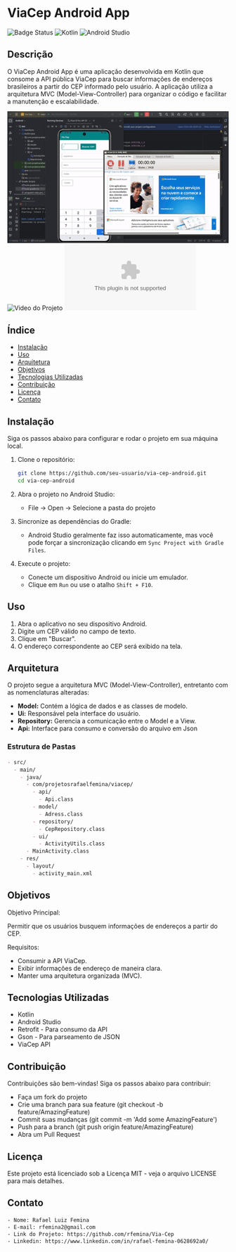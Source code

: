 # ViaCep Android App

![Badge Status](https://img.shields.io/badge/status-active-brightgreen)
![Kotlin](https://img.shields.io/badge/kotlin-%230095D5.svg?logo=kotlin&logoColor=white)
![Android Studio](https://img.shields.io/badge/Android%20Studio-3DDC84?logo=android-studio&logoColor=white)

## Descrição

O ViaCep Android App é uma aplicação desenvolvida em Kotlin que consome a API pública ViaCep para buscar informações de endereços brasileiros a partir do CEP informado pelo usuário. A aplicação utiliza a arquitetura MVC (Model-View-Controller) para organizar o código e facilitar a manutenção e escalabilidade.

![GIF do projeto](https://github.com/rfemina/Via-Cep/blob/master/viaCep-gif.gif)
![Video do Projeto](https://youtu.be/9In1lbcDZew)
![Download Arquivo APK](https://github.com/rfemina/Via-Cep/blob/master/ViaCep.apk)

## Índice

- [Instalação](#instalação)
- [Uso](#uso)
- [Arquitetura](#arquitetura)
- [Objetivos](#objetivos)
- [Tecnologias Utilizadas](#tecnologias-utilizadas)
- [Contribuição](#contribuição)
- [Licença](#licença)
- [Contato](#contato)

## Instalação

Siga os passos abaixo para configurar e rodar o projeto em sua máquina local.

1. Clone o repositório:
    ```sh
    git clone https://github.com/seu-usuario/via-cep-android.git
    cd via-cep-android
    ```

2. Abra o projeto no Android Studio:
    - File -> Open -> Selecione a pasta do projeto

3. Sincronize as dependências do Gradle:
    - Android Studio geralmente faz isso automaticamente, mas você pode forçar a sincronização clicando em `Sync Project with Gradle Files`.

4. Execute o projeto:
    - Conecte um dispositivo Android ou inicie um emulador.
    - Clique em `Run` ou use o atalho `Shift + F10`.

## Uso

1. Abra o aplicativo no seu dispositivo Android.
2. Digite um CEP válido no campo de texto.
3. Clique em "Buscar".
4. O endereço correspondente ao CEP será exibido na tela.

## Arquitetura

O projeto segue a arquitetura MVC (Model-View-Controller), entretanto com as nomenclaturas alteradas:

- **Model:** Contém a lógica de dados e as classes de modelo.
- **Ui:** Responsável pela interface do usuário.
- **Repository:** Gerencia a comunicação entre o Model e a View.
- **Api:** Interface para consumo e conversão do arquivo em Json 

### Estrutura de Pastas

```markdown
- src/
  - main/
    - java/
      - com/projetosrafaelfemina/viacep/
        - api/
          - Api.class
        - model/
          - Adress.class
        - repository/
          - CepRepository.class
        - ui/
          - ActivityUtils.class
      - MainActivity.class
    - res/
      - layout/
        - activity_main.xml
```
## Objetivos

Objetivo Principal:

Permitir que os usuários busquem informações de endereços a partir do CEP.

Requisitos:

  - Consumir a API ViaCep.
  - Exibir informações de endereço de maneira clara.
  - Manter uma arquitetura organizada (MVC).

## Tecnologias Utilizadas
  - Kotlin
  - Android Studio
  - Retrofit - Para consumo da API
  - Gson - Para parseamento de JSON
  - ViaCep API


## Contribuição
Contribuições são bem-vindas! Siga os passos abaixo para contribuir:

  - Faça um fork do projeto
  - Crie uma branch para sua feature (git checkout -b feature/AmazingFeature)
  - Commit suas mudanças (git commit -m 'Add some AmazingFeature')
  - Push para a branch (git push origin feature/AmazingFeature)
  - Abra um Pull Request


## Licença
Este projeto está licenciado sob a Licença MIT - veja o arquivo LICENSE para mais detalhes.

## Contato

    - Nome: Rafael Luiz Femina
    - E-mail: rfemina2@gmail.com
    - Link do Projeto: https://github.com/rfemina/Via-Cep
    - Linkedin: https://www.linkedin.com/in/rafael-femina-0628692a0/
